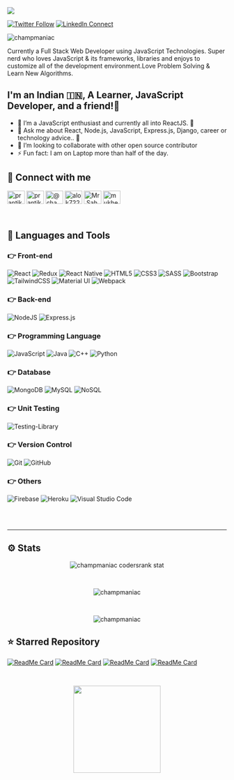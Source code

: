 <img src="https://github-hero-readme.vercel.app/api?username=champmaniac&linkedin=prantikmukherjee&twitter=prantik1e&description=Upcoming%20Software%20Engineer%20@Loading%20|%20JavaScript%20Nerdwidth='100%'">

<br>

[![Twitter Follow](https://img.shields.io/twitter/follow/prantik1e?color=1DA1F2&logo=twitter&style=for-the-badge)](https://twitter.com/intent/follow?original_referer=https%3A%2F%2Fgithub.com%prantik1e&screen_name=prantik1e)
[![LinkedIn Connect](https://img.shields.io/badge/LinkedIn-Connect-blue?style=for-the-badge&logo=linkedin)](https://linkedin.com/in/prantikmukherjee)

<p align="left"> <img src="https://komarev.com/ghpvc/?username=champmaniac&label=Profile%20views&color=0e75b6&style=flat" alt="champmaniac" /> </p>

Currently a Full Stack Web Developer using JavaScript Technologies. Super nerd who loves JavaScript
& its frameworks, libraries and enjoys to customize all of the development environment.Love Problem Solving & Learn New Algorithms.
## I'm an Indian 🇮🇳, A Learner, JavaScript Developer, and a friend!🙌

- 🌱 I’m a JavaScript enthusiast and currently all into ReactJS. 🧡
- 💬 Ask me about React, Node.js, JavaScript, Express.js, Django, career or technology advice.. 🙌
- 👯 I’m looking to collaborate with other open source contributor
- ⚡ Fun fact: I am on Laptop more than half of the day.

## 🤝 Connect with me

<p align="left">
<a href="https://linkedin.com/in/prantikmukherjee" target="blank"><img align="center" src="https://raw.githubusercontent.com/rahuldkjain/github-profile-readme-generator/master/src/images/icons/Social/linked-in-alt.svg" alt="prantikmukherjee" height="30" width="40" /></a>
<a href="https://twitter.com/prantik1e" target="blank"><img align="center" src="https://raw.githubusercontent.com/rahuldkjain/github-profile-readme-generator/master/src/images/icons/Social/twitter.svg" alt="prantik1e" height="30" width="40" /></a>
<a href="https://medium.com/@champmaniac" target="blank"><img align="center" src="https://raw.githubusercontent.com/rahuldkjain/github-profile-readme-generator/master/src/images/icons/Social/medium.svg" alt="@champmaniac" height="30" width="40" /></a>
<a href="https://discord.gg/Prantik Mukherjee#3108" target="blank"><img align="center" src="https://raw.githubusercontent.com/rahuldkjain/github-profile-readme-generator/master/src/images/icons/Social/discord.svg" alt="alok722" height="30" width="40" /></a>
<a href="https://fb.com/Mr.Saheb" target="blank"><img align="center" src="https://raw.githubusercontent.com/rahuldkjain/github-profile-readme-generator/master/src/images/icons/Social/facebook.svg" alt="Mr.Saheb" height="30" width="40" /></a>
<a href="https://instagram.com/mukherjee_prantikk" target="blank"><img align="center" src="https://raw.githubusercontent.com/rahuldkjain/github-profile-readme-generator/master/src/images/icons/Social/instagram.svg" alt="mukherjee_prantikk" height="30" width="40" /></a>
</p>

<br />

## 🚀 Languages and Tools

### 👉 Front-end
<p>
<img alt="React" src="https://img.shields.io/badge/react-%2320232a.svg?style=for-the-badge&logo=react&logoColor=%2361DAFB"/>
<img alt="Redux" src="https://img.shields.io/badge/redux-%23593d88.svg?style=for-the-badge&logo=redux&logoColor=white"/>
<img alt="React Native" src="https://img.shields.io/badge/react_native-%2320232a.svg?style=for-the-badge&logo=react&logoColor=%2361DAFB"/>
<img alt="HTML5" src="https://img.shields.io/badge/html5-%23E34F26.svg?style=for-the-badge&logo=html5&logoColor=white"/>
<img alt="CSS3" src="https://img.shields.io/badge/css3-%231572B6.svg?style=for-the-badge&logo=css3&logoColor=white"/>
<img alt="SASS" src="https://img.shields.io/badge/SASS-hotpink.svg?style=for-the-badge&logo=SASS&logoColor=white"/>
<img alt="Bootstrap" src="https://img.shields.io/badge/bootstrap-%23563D7C.svg?style=for-the-badge&logo=bootstrap&logoColor=white"/>
<img alt="TailwindCSS" src="https://img.shields.io/badge/tailwindcss-%2338B2AC.svg?style=for-the-badge&logo=tailwind-css&logoColor=white"/>
<img alt="Material UI" src="https://img.shields.io/badge/materialui-%230081CB.svg?style=for-the-badge&logo=material-ui&logoColor=white"/>
<img alt="Webpack" src="https://img.shields.io/badge/webpack-%238DD6F9.svg?style=for-the-badge&logo=webpack&logoColor=black" />
</p>


### 👉 Back-end

<p>
<img alt="NodeJS" src="https://img.shields.io/badge/node.js-%2343853D.svg?style=for-the-badge&logo=node-dot-js&logoColor=white"/>
<img alt="Express.js" src="https://img.shields.io/badge/express.js-%23404d59.svg?style=for-the-badge&logo=express&logoColor=%2361DAFB"/>
</p>


### 👉 Programming Language
<p>
<img alt="JavaScript" src="https://img.shields.io/badge/javascript-%23323330.svg?style=for-the-badge&logo=javascript&logoColor=%23F7DF1E"/>
<img alt="Java" src="https://img.shields.io/badge/java-%23ED8B00.svg?style=for-the-badge&logo=java&logoColor=white"/>
<img alt="C++" src="https://img.shields.io/badge/C++-%235C6BC0.svg?style=for-the-badge&logo=Cpp&logoColor=white"/>
<img alt="Python" src="https://img.shields.io/badge/python-%475C6GC0.svg?style=for-the-badge&logo=python&logoColor=white"/>
</p>


### 👉 Database
<p>
<img alt="MongoDB" src ="https://img.shields.io/badge/MongoDB-%234ea94b.svg?style=for-the-badge&logo=mongodb&logoColor=white"/>
<img alt="MySQL" src="https://img.shields.io/badge/mysql-%2300f.svg?style=for-the-badge&logo=mysql&logoColor=white"/>
<img alt="NoSQL" src="https://img.shields.io/badge/nosql-%2807f.svg?style=for-the-badge&logo=nosql&logoColor=white"/> 
</p>


### 👉 Unit Testing
<p>
<img alt="Testing-Library" src="https://img.shields.io/badge/-TestingLibrary-%23E33332?style=for-the-badge&logo=testing-library&logoColor=white"/>
</p>


### 👉 Version Control
<p>
<img alt="Git" src="https://img.shields.io/badge/git-%23F05033.svg?style=for-the-badge&logo=git&logoColor=white"/>
<img alt="GitHub" src="https://img.shields.io/badge/github-%23121011.svg?style=for-the-badge&logo=github&logoColor=white"/>
</p>


### 👉 Others
<p>
<img alt="Firebase" src="https://img.shields.io/badge/firebase-%23039BE5.svg?style=for-the-badge&logo=firebase"/>
<img alt="Heroku" src="https://img.shields.io/badge/heroku-%24039BF5.svg?style=for-the-badge&logo=heroku"/>
<img alt="Visual Studio Code" src="https://img.shields.io/badge/VisualStudioCode-0078d7.svg?style=for-the-badge&logo=visual-studio-code&logoColor=white"/>
</p>

<br />
<br />

---

## ⚙️ Stats

<p align="center"><img align="center" src="https://cr-ss-service.azurewebsites.net/api/ScreenShot?widget=summary&username=champmaniac&show-avatar=true" alt="champmaniac codersrank stat" /></p>
<br />

<p align="center">
<img align="center" src="https://github-readme-stats.vercel.app/api?username=champmaniac&show_icons=true&locale=en&theme=algolia" alt="champmaniac" />
</p>
<br />

<p align="center">
<img align="center" src="https://github-readme-streak-stats.herokuapp.com/?user=champmaniac&theme=algolia&hide_border=true" alt="champmaniac" />
</p>
  
## ⭐ Starred Repository

[![ReadMe Card](https://github-readme-stats.vercel.app/api/pin/?username=champmaniac&repo=ChatKaro&show_owner=true&theme=algolia)](https://github.com/champmaniac/ChatKaro)
[![ReadMe Card](https://github-readme-stats.vercel.app/api/pin/?username=champmaniac&repo=covid19statstracker&show_owner=true&theme=algolia)](https://github.com/champmaniac/covid19statstracker)
[![ReadMe Card](https://github-readme-stats.vercel.app/api/pin/?username=champmaniac&repo=Online-Bakery-System&show_owner=true&theme=algolia)](https://github.com/champmaniac/Online-Bakery-System)
[![ReadMe Card](https://github-readme-stats.vercel.app/api/pin/?username=champmaniac&repo=LeetcodeProblemSolutions&show_owner=true&theme=algolia)](https://github.com/champmaniac/LeetcodeProblemSolutions)

<br/>

<p align="center"><img src="./images/gif/Developer.gif" width="200px"/></p>


[twitter]: https://twitter.com/prantik1e
[instagram]: https://www.instagram.com/mukherjee_prantikk/
[linkedin]: https://www.linkedin.com/in/prantikmukherjee/
[facebook]: https://www.facebook.com/Mr.Saheb/
